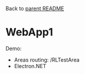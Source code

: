 Back to [parent README](../README.md)

# WebApp1

Demo:
- Areas routing: /RLTestArea
- Electron.NET

